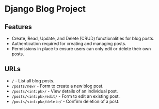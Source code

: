# Django Blog Project

## Features

- Create, Read, Update, and Delete (CRUD) functionalities for blog posts.
- Authentication required for creating and managing posts.
- Permissions in place to ensure users can only edit or delete their own posts.

## URLs

- `/` - List all blog posts.
- `/posts/new/` - Form to create a new blog post.
- `/posts/<int:pk>/` - View details of an individual post.
- `/posts/<int:pk>/edit/` - Form to edit an existing post.
- `/posts/<int:pk>/delete/` - Confirm deletion of a post.
